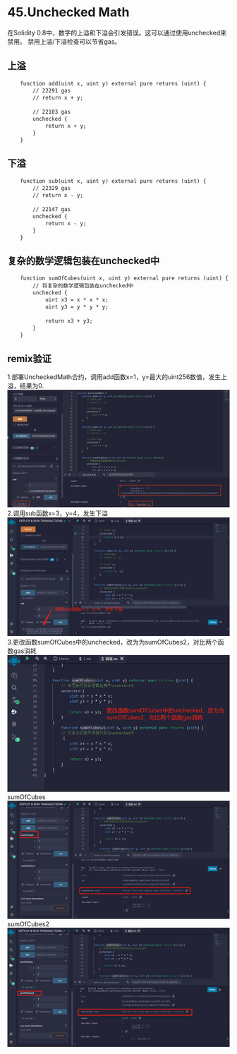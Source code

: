 # 45.Unchecked Math
在Solidity 0.8中，数字的上溢和下溢会引发错误。这可以通过使用unchecked来禁用。
禁用上溢/下溢检查可以节省gas。

## 上溢
```solidity
    function add(uint x, uint y) external pure returns (uint) {
        // 22291 gas
        // return x + y;

        // 22103 gas
        unchecked {
            return x + y;
        }
    }
```

## 下溢
```solidity
    function sub(uint x, uint y) external pure returns (uint) {
        // 22329 gas
        // return x - y;

        // 22147 gas
        unchecked {
            return x - y;
        }
    }
```

## 复杂的数学逻辑包装在unchecked中
```solidity
    function sumOfCubes(uint x, uint y) external pure returns (uint) {
        // 将复杂的数学逻辑包装在unchecked中
        unchecked {
            uint x3 = x * x * x;
            uint y3 = y * y * y;

            return x3 + y3;
        }
    }
```


## remix验证
1.部署UncheckedMath合约，调用add函数x=1，y=最大的uint256数值，发生上溢，结果为0.
![45-1.jpg](img/45-1.png)
2.调用sub函数x=3，y=4，发生下溢
![45-2.jpg](img/45-2.jpg)
3.更改函数sumOfCubes中的unchecked，改为为sumOfCubes2，对比两个函数gas消耗
![45-3.jpg](img/45-3.jpg)
sumOfCubes
![45-4.jpg](img/45-4.jpg)
sumOfCubes2
![45-5.jpg](img/45-5.jpg)